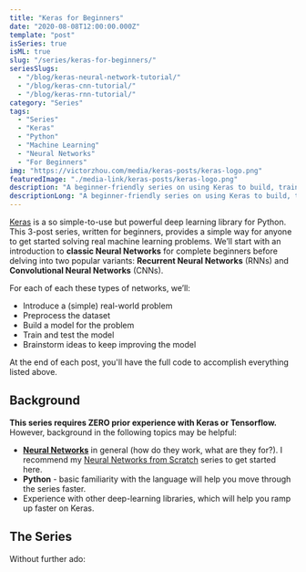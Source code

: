 ```yaml
---
title: "Keras for Beginners"
date: "2020-08-08T12:00:00.000Z"
template: "post"
isSeries: true
isML: true
slug: "/series/keras-for-beginners/"
seriesSlugs:
  - "/blog/keras-neural-network-tutorial/"
  - "/blog/keras-cnn-tutorial/"
  - "/blog/keras-rnn-tutorial/"
category: "Series"
tags:
  - "Series"
  - "Keras"
  - "Python"
  - "Machine Learning"
  - "Neural Networks"
  - "For Beginners"
img: "https://victorzhou.com/media/keras-posts/keras-logo.png"
featuredImage: "./media-link/keras-posts/keras-logo.png"
description: "A beginner-friendly series on using Keras to build, train, and evaluate Neural Networks in Python!"
descriptionLong: "A beginner-friendly series on using Keras to build, train, and evaluate Neural Networks in Python. Covers classic Neural Networks, Recurrent Neural Networks (RNNs), and Convolutional Neural Networks (CNNs)."
---
```



[Keras](https://keras.io/) is a so simple-to-use but powerful deep learning library for Python. This 3-post series, written for beginners, provides a simple way for anyone to get started solving real machine learning problems. We’ll start with an introduction to **classic Neural Networks** for complete beginners before delving into two popular variants: **Recurrent Neural Networks** (RNNs) and **Convolutional Neural Networks** (CNNs).

For each of each these types of networks, we’ll:

- Introduce a (simple) real-world problem
- Preprocess the dataset
- Build a model for the problem
- Train and test the model
- Brainstorm ideas to keep improving the model

At the end of each post, you'll have the full code to accomplish everything listed above.

## Background

**This series requires ZERO prior experience with Keras or Tensorflow.** However, background in the following topics may be helpful:

- [**Neural Networks**](/tag/neural-networks/) in general (how do they work, what are they for?). I recommend my [Neural Networks from Scratch](/series/neural-networks-from-scratch/) series to get started here.
- **Python** - basic familiarity with the language will help you move through the series faster.
- Experience with other deep-learning libraries, which will help you ramp up faster on Keras.

## The Series

Without further ado:

